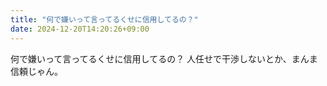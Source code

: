 ```yaml
---
title: "何で嫌いって言ってるくせに信用してるの？"
date: 2024-12-20T14:20:26+09:00
---
```

何で嫌いって言ってるくせに信用してるの？
人任せで干渉しないとか、まんま信頼じゃん。
